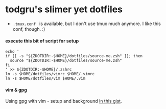 # todgru's slimer yet dotfiles

* `.tmux.conf ` is available, but I don't use tmux much anymore. I like this conf, though. :)

#### execute this bit of script for setup

```
echo '
if [[ -s "${ZDOTDIR:-$HOME}/dotfiles/source-me.zsh" ]]; then
  source "${ZDOTDIR:-$HOME}/dotfiles/source-me.zsh"
fi
' >> ${ZDOTDIR:-$HOME}/.zshrc
ln -s $HOME/dotfiles/vimrc $HOME/.vimrc
ln -s $HOME/dotfiles/vim $HOME/.vim

```

#### vim & gpg
Using gpg with vim - setup and background [in this gist](https://gist.github.com/todgru/4652807).
